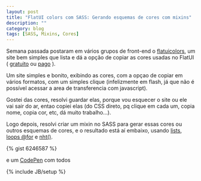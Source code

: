 ```yaml
---
layout: post
title: "FlatUI colors com SASS: Gerando esquemas de cores com mixins"
description: ""
category: blog
tags: [SASS, Mixins, Cores]
---
```


Semana passada postaram em vários grupos de front-end o [flatuicolors](http://flatuicolors.com), um site bem simples que lista e dá a opção de copiar as cores usadas no FlatUI ( [gratuito](http://designmodo.github.io/Flat-UI/) ou [pago](http://designmodo.com/flat/)  ).

Um site simples e bonito, exibindo as cores, com a opçao de copiar em vários formatos,  com um simples clique (infelizmente em flash, já que não é possível acessar a area de transferencia com javascript).

Gostei das cores, resolvi guardar elas, porque vou esquecer o site ou ele vai sair do ar, entao copiei elas (do CSS direto, pq clique em cada um, copia nome, copia cor, etc, dá muito trabalho...).

Logo depois, resolvi criar um mixin no SASS para gerar essas cores ou outros esquemas de cores, e o resultado está aí embaixo, usando [lists](http://sass-lang.com/docs/yardoc/file.SASS_REFERENCE.html#lists), [loops @for](http://sass-lang.com/docs/yardoc/file.SASS_REFERENCE.html#id11) e [nht()](http://sass-lang.com/docs/yardoc/Sass/Script/Functions.html#nth-instance_method).

{% gist 6246587 %}

e um [CodePen](http://codepen.io/letanure/pen/djKkb) com todos 

{% include JB/setup %}
